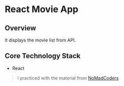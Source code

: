 # React Movie App
## Overview

It displays the movie list from API.

## Core Technology Stack

* React
 
>I practiced with the material from [NoMadCoders](https://nomadcoders.co/)
